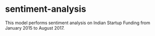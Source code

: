 # sentiment-analysis
This model performs sentiment analysis on Indian Startup Funding from January 2015 to August 2017.
